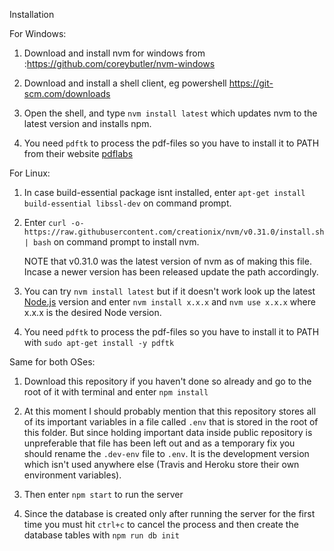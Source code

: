 Installation


For Windows:

1. Download and install nvm for windows from :https://github.com/coreybutler/nvm-windows

2. Download and install a shell client, eg powershell https://git-scm.com/downloads

3. Open the shell, and type ```nvm install latest``` which updates nvm to the latest version and installs npm.

4. You need ```pdftk``` to process the pdf-files so you have to install it to PATH from their website [pdflabs](https://www.pdflabs.com/tools/pdftk-the-pdf-toolkit/)

For Linux:


1. In case build-essential package isnt installed, enter ```apt-get install build-essential libssl-dev``` on command prompt.

2. Enter ```curl -o- https://raw.githubusercontent.com/creationix/nvm/v0.31.0/install.sh | bash``` on command prompt to install nvm.

   NOTE that v0.31.0 was the latest version of nvm as of making this file. Incase a newer version has been released update the path accordingly.

3. You can try ```nvm install latest``` but if it doesn't work look up the latest [Node.js](https://nodejs.org/en/) version and enter ```nvm install x.x.x``` and ```nvm use x.x.x``` where x.x.x is the desired Node version.

4. You need ```pdftk``` to process the pdf-files so you have to install it to PATH with ```sudo apt-get install -y pdftk```

Same for both OSes:

1. Download this repository if you haven't done so already and go to the root of it with terminal and enter ```npm install```

2. At this moment I should probably mention that this repository stores all of its important variables in a file called ```.env``` that is stored in the root of this folder. But since holding important data inside public repository is unpreferable that file has been left out and as a temporary fix you should rename the ```.dev-env``` file to ```.env```. It is the development version which isn't used anywhere else (Travis and Heroku store their own environment variables).

3. Then enter ```npm start``` to run the server

4. Since the database is created only after running the server for the first time you must hit ```ctrl+c``` to cancel the process and then create the database tables with ```npm run db init```
